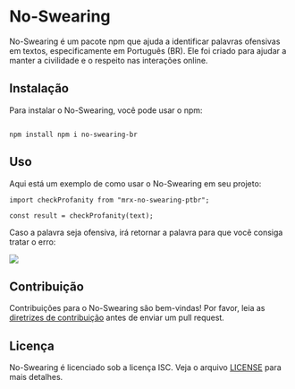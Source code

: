 # No-Swearing

No-Swearing é um pacote npm que ajuda a identificar palavras ofensivas em textos, especificamente em Português (BR). Ele foi criado para ajudar a manter a civilidade e o respeito nas interações online.

## Instalação

Para instalar o No-Swearing, você pode usar o npm:
```

npm install npm i no-swearing-br

```

## Uso

Aqui está um exemplo de como usar o No-Swearing em seu projeto:

```
import checkProfanity from "mrx-no-swearing-ptbr";

const result = checkProfanity(text);
```
Caso a palavra seja ofensiva, irá retornar a palavra para que você consiga tratar o erro:

<img src="https://i.ibb.co/SszQjpd/offesive.png">


## Contribuição

Contribuições para o No-Swearing são bem-vindas! Por favor, leia as [diretrizes de contribuição](CONTRIBUTING.md) antes de enviar um pull request.

## Licença

No-Swearing é licenciado sob a licença ISC. Veja o arquivo [LICENSE](LICENSE) para mais detalhes.